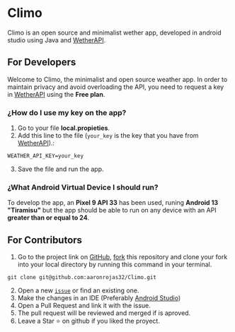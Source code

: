 # Climo
Climo is an open source and minimalist wether app, developed in android studio using Java and [WetherAPI](https://www.weatherapi.com/). 
## For Developers
Welcome to Climo, the minimalist and open source weather app. In order to maintain privacy and avoid overloading the API, you need to request a key in [WetherAPI](https://www.weatherapi.com/) using the **Free plan**.

### ¿How do I use my key on the app?
1. Go to your file **local.propieties**.
2. Add this line to the file (`your_key` is the key that you have from [WetherAPI](https://www.weatherapi.com/)).:

```
WEATHER_API_KEY=your_key
```
3. Save the file and run the app.

### ¿What Android Virtual Device I should run?
To develop the app, an **Pixel 9 API 33** has been used, runing **Android 13 "Tiramisu"** but the app should be able to run on any device with an API **greater than or equal to 24**.

## For Contributors
1. Go to the project link on [GitHub](https://github.com/aaronrojas32/Climo), [fork](https://github.com/aaronrojas32/Climo/fork) this repository and clone your fork into your local directory by running this command in your terminal.
```
git clone git@github.com:aaronrojas32/Climo.git
```
2. Open a new [`issue`](https://github.com/aaronrojas32/Climo/issues/new/choose) or find an existing one.
3. Make the changes in an IDE (Preferably [Android Studio](https://developer.android.com/studio))
4. Open a Pull Request and link it with the issue.
5. The pull request will be reviewed and merged if is aproved.
6. Leave a Star ⭐ on github if you liked the proyect.

